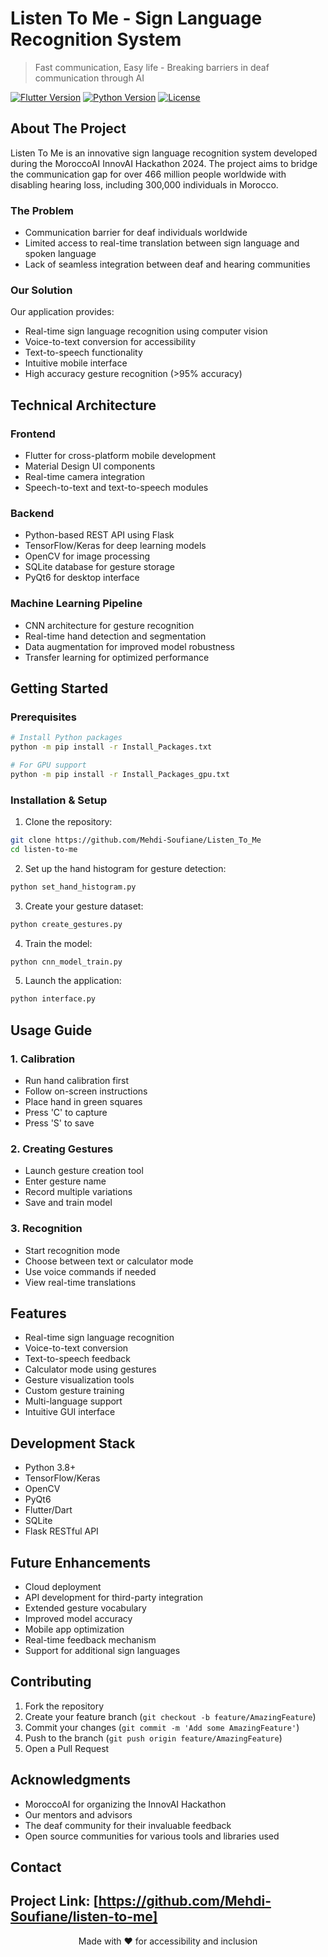 # Listen To Me - Sign Language Recognition System

> Fast communication, Easy life - Breaking barriers in deaf communication through AI

[![Flutter Version](https://img.shields.io/badge/Flutter-3.0-blue.svg)](https://flutter.dev/)
[![Python Version](https://img.shields.io/badge/Python-3.8+-blue.svg)](https://python.org)
[![License](https://img.shields.io/badge/License-MIT-green.svg)](LICENSE)

## About The Project

Listen To Me is an innovative sign language recognition system developed during the MoroccoAI InnovAI Hackathon 2024. The project aims to bridge the communication gap for over 466 million people worldwide with disabling hearing loss, including 300,000 individuals in Morocco.

### The Problem
- Communication barrier for deaf individuals worldwide
- Limited access to real-time translation between sign language and spoken language
- Lack of seamless integration between deaf and hearing communities

### Our Solution
Our application provides:
- Real-time sign language recognition using computer vision
- Voice-to-text conversion for accessibility
- Text-to-speech functionality
- Intuitive mobile interface
- High accuracy gesture recognition (>95% accuracy)

## Technical Architecture

### Frontend
- Flutter for cross-platform mobile development
- Material Design UI components
- Real-time camera integration
- Speech-to-text and text-to-speech modules

### Backend
- Python-based REST API using Flask
- TensorFlow/Keras for deep learning models
- OpenCV for image processing
- SQLite database for gesture storage
- PyQt6 for desktop interface

### Machine Learning Pipeline
- CNN architecture for gesture recognition
- Real-time hand detection and segmentation
- Data augmentation for improved model robustness
- Transfer learning for optimized performance

## Getting Started

### Prerequisites
```bash
# Install Python packages
python -m pip install -r Install_Packages.txt

# For GPU support
python -m pip install -r Install_Packages_gpu.txt
```

### Installation & Setup

1. Clone the repository:
```bash
git clone https://github.com/Mehdi-Soufiane/Listen_To_Me
cd listen-to-me
```

2. Set up the hand histogram for gesture detection:
```bash
python set_hand_histogram.py
```

3. Create your gesture dataset:
```bash
python create_gestures.py
```

4. Train the model:
```bash
python cnn_model_train.py
```

5. Launch the application:
```bash
python interface.py
```

## Usage Guide

### 1. Calibration
- Run hand calibration first
- Follow on-screen instructions
- Place hand in green squares
- Press 'C' to capture
- Press 'S' to save

### 2. Creating Gestures
- Launch gesture creation tool
- Enter gesture name
- Record multiple variations
- Save and train model

### 3. Recognition
- Start recognition mode
- Choose between text or calculator mode
- Use voice commands if needed
- View real-time translations

## Features

- Real-time sign language recognition
- Voice-to-text conversion
- Text-to-speech feedback
- Calculator mode using gestures
- Gesture visualization tools
- Custom gesture training
- Multi-language support
- Intuitive GUI interface


## Development Stack

- Python 3.8+
- TensorFlow/Keras
- OpenCV
- PyQt6
- Flutter/Dart
- SQLite
- Flask RESTful API

## Future Enhancements

- Cloud deployment
- API development for third-party integration
- Extended gesture vocabulary
- Improved model accuracy
- Mobile app optimization
- Real-time feedback mechanism
- Support for additional sign languages

## Contributing

1. Fork the repository
2. Create your feature branch (`git checkout -b feature/AmazingFeature`)
3. Commit your changes (`git commit -m 'Add some AmazingFeature'`)
4. Push to the branch (`git push origin feature/AmazingFeature`)
5. Open a Pull Request




## Acknowledgments

- MoroccoAI for organizing the InnovAI Hackathon
- Our mentors and advisors
- The deaf community for their invaluable feedback
- Open source communities for various tools and libraries used

## Contact

Project Link: [https://github.com/Mehdi-Soufiane/listen-to-me]
---

<p align="center">Made with ❤️ for accessibility and inclusion</p>

